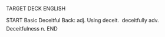 TARGET DECK
ENGLISH

START
Basic
Deceitful
Back: adj. Using deceit.  deceitfully adv. Deceitfulness n.
END
